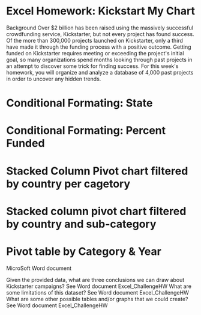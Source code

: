 # Excel Homework: Kickstart My Chart

Background
Over $2 billion has been raised using the massively successful crowdfunding service, Kickstarter, but not every project has found success. Of the more than 300,000 projects launched on Kickstarter, only a third have made it through the funding process with a positive outcome.
Getting funded on Kickstarter requires meeting or exceeding the project's initial goal, so many organizations spend months looking through past projects in an attempt to discover some trick for finding success. For this week's homework, you will organize and analyze a database of 4,000 past projects in order to uncover any hidden trends.

# Conditional Formating: State
# Conditional Formating: Percent Funded
# Stacked Column Pivot chart filtered by country per cagetory
# Stacked column pivot chart filtered by country and sub-category
# Pivot table by Category & Year

MicroSoft Word document

Given the provided data, what are three conclusions we can draw about Kickstarter campaigns? See Word document Excel_ChallengeHW
What are some limitations of this dataset? See Word document Excel_ChallengeHW
What are some other possible tables and/or graphs that we could create? See Word document Excel_ChallengeHW
